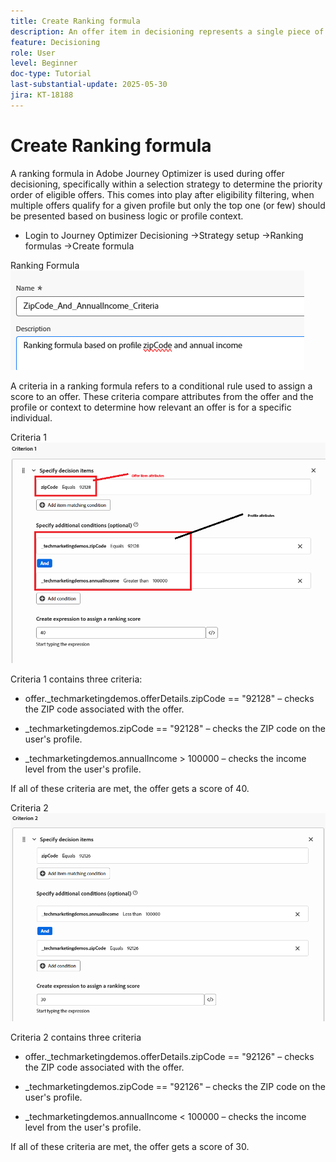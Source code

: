 ```yaml
---
title: Create Ranking formula
description: An offer item in decisioning represents a single piece of personalized content, such as a message, image, promotion, or recommendation, that can be delivered to a user based on defined rules and conditions.
feature: Decisioning
role: User
level: Beginner
doc-type: Tutorial
last-substantial-update: 2025-05-30
jira: KT-18188
---
```


# Create Ranking formula

A ranking formula in Adobe Journey Optimizer is used during offer decisioning, specifically within a selection strategy to determine the priority order of eligible offers. This comes into play after eligibility filtering, when multiple offers qualify for a given profile but only the top one (or few) should be presented based on business logic or profile context.

* Login to Journey Optimizer
Decisioning ->Strategy setup ->Ranking formulas ->Create formula

Ranking Formula 
![name_description](assets/formuala-ranking.png)

A criteria in a ranking formula refers to a conditional rule used to assign a score to an offer. These criteria compare attributes from the offer and the profile or context to determine how relevant an offer is for a specific individual.



Criteria 1
![criteria_one](assets/criteria1.png)

Criteria 1 contains three criteria:

* offer._techmarketingdemos.offerDetails.zipCode == "92128" – checks the ZIP code associated with the offer.

* _techmarketingdemos.zipCode == "92128" – checks the ZIP code on the user's profile.

* _techmarketingdemos.annualIncome > 100000 – checks the income level from the user's profile.

If all of these criteria are met, the offer gets a score of 40.






Criteria 2
![criteria_two](assets/criteria2.png)

Criteria 2 contains three criteria

* offer._techmarketingdemos.offerDetails.zipCode == "92126" – checks the ZIP code associated with the offer.

* _techmarketingdemos.zipCode == "92126" – checks the ZIP code on the user's profile.

* _techmarketingdemos.annualIncome < 100000 – checks the income level from the user's profile.

If all of these criteria are met, the offer gets a score of 30.




